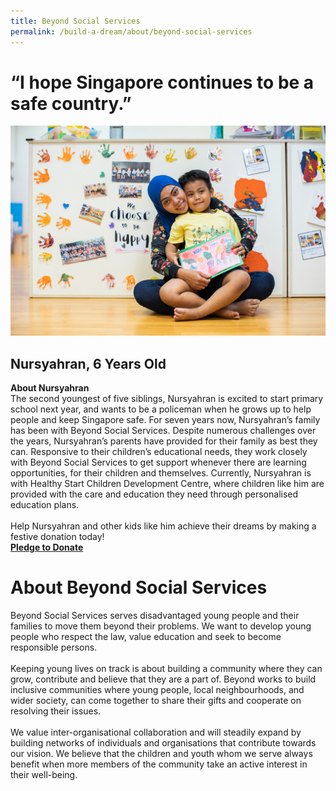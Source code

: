 ```yaml
---
title: Beyond Social Services
permalink: /build-a-dream/about/beyond-social-services
---
```

# “I hope Singapore continues to be a safe country.”
<a href="https://www.giving.sg/campaigns/Build_a_Dream_Beyond_Social_Services"> <img src="/images/BaDBeyondSocialServices.jpg" /></a>
## Nursyahran, 6 Years Old
**About Nursyahran**<br>
The second youngest of five siblings, Nursyahran is excited to start primary school next year, and wants to be a policeman when he grows up to help people and keep Singapore safe. For seven years now, Nursyahran’s family has been with Beyond Social Services. Despite numerous challenges over the years, Nursyahran’s parents have provided for their family as best they can. Responsive to their children’s educational needs, they work closely with Beyond Social Services to get support whenever there are learning opportunities, for their children and themselves. Currently, Nursyahran is with Healthy Start Children Development Centre, where children like him are provided with the care and education they need through personalised education plans. 
<br>
<br>
Help Nursyahran and other kids like him achieve their dreams by making a festive donation today!<font color="orangered"><b><br><a href="https://www.giving.sg/campaigns/Build_a_Dream_Beyond_Social_Services">Pledge to Donate</a></b></font>
<br>
      
# About Beyond Social Services
  
Beyond Social Services serves disadvantaged young people and their families to move them beyond their problems. We want to develop young people who respect the law, value education and seek to become responsible persons.
<br>
<br>
Keeping young lives on track is about building a community where they can grow, contribute and believe that they are a part of. Beyond works to build inclusive communities where young people, local neighbourhoods, and wider society, can come together to share their gifts and cooperate on resolving their issues.
<br>
<br>
We value inter-organisational collaboration and will steadily expand by building networks of individuals and organisations that contribute towards our vision. We believe that the children and youth whom we serve always benefit when more members of the community take an active interest in their well-being.


